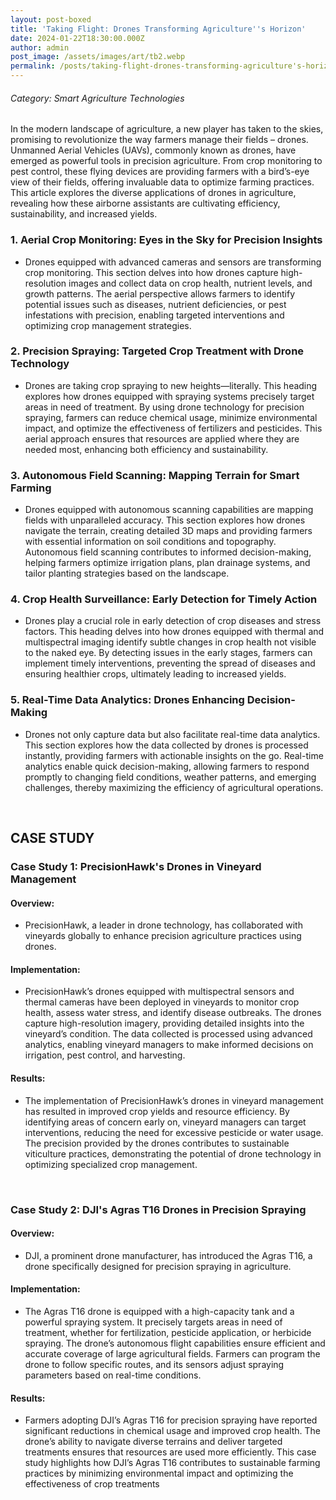 ```yaml
---
layout: post-boxed
title: 'Taking Flight: Drones Transforming Agriculture''s Horizon'
date: 2024-01-22T18:30:00.000Z
author: admin
post_image: /assets/images/art/tb2.webp
permalink: /posts/taking-flight-drones-transforming-agriculture's-horizon
---
```


###### Category: Smart Agriculture Technologies

In the modern landscape of agriculture, a new player has taken to the skies, promising to revolutionize the way farmers manage their fields – drones. Unmanned Aerial Vehicles (UAVs), commonly known as drones, have emerged as powerful tools in precision agriculture. From crop monitoring to pest control, these flying devices are providing farmers with a bird’s-eye view of their fields, offering invaluable data to optimize farming practices. This article explores the diverse applications of drones in agriculture, revealing how these airborne assistants are cultivating efficiency, sustainability, and increased yields.

### 1. Aerial Crop Monitoring: Eyes in the Sky for Precision Insights

* Drones equipped with advanced cameras and sensors are transforming crop monitoring. This section delves into how drones capture high-resolution images and collect data on crop health, nutrient levels, and growth patterns. The aerial perspective allows farmers to identify potential issues such as diseases, nutrient deficiencies, or pest infestations with precision, enabling targeted interventions and optimizing crop management strategies.

### 2. Precision Spraying: Targeted Crop Treatment with Drone Technology

* Drones are taking crop spraying to new heights—literally. This heading explores how drones equipped with spraying systems precisely target areas in need of treatment. By using drone technology for precision spraying, farmers can reduce chemical usage, minimize environmental impact, and optimize the effectiveness of fertilizers and pesticides. This aerial approach ensures that resources are applied where they are needed most, enhancing both efficiency and sustainability.

### 3. Autonomous Field Scanning: Mapping Terrain for Smart Farming

* Drones equipped with autonomous scanning capabilities are mapping fields with unparalleled accuracy. This section explores how drones navigate the terrain, creating detailed 3D maps and providing farmers with essential information on soil conditions and topography. Autonomous field scanning contributes to informed decision-making, helping farmers optimize irrigation plans, plan drainage systems, and tailor planting strategies based on the landscape.

### 4. Crop Health Surveillance: Early Detection for Timely Action

* Drones play a crucial role in early detection of crop diseases and stress factors. This heading delves into how drones equipped with thermal and multispectral imaging identify subtle changes in crop health not visible to the naked eye. By detecting issues in the early stages, farmers can implement timely interventions, preventing the spread of diseases and ensuring healthier crops, ultimately leading to increased yields.

### 5. Real-Time Data Analytics: Drones Enhancing Decision-Making

* Drones not only capture data but also facilitate real-time data analytics. This section explores how the data collected by drones is processed instantly, providing farmers with actionable insights on the go. Real-time analytics enable quick decision-making, allowing farmers to respond promptly to changing field conditions, weather patterns, and emerging challenges, thereby maximizing the efficiency of agricultural operations.

<br>

## CASE STUDY

### Case Study 1: PrecisionHawk's Drones in Vineyard Management

#### Overview:

* PrecisionHawk, a leader in drone technology, has collaborated with vineyards globally to enhance precision agriculture practices using drones.

#### Implementation:

* PrecisionHawk’s drones equipped with multispectral sensors and thermal cameras have been deployed in vineyards to monitor crop health, assess water stress, and identify disease outbreaks. The drones capture high-resolution imagery, providing detailed insights into the vineyard’s condition. The data collected is processed using advanced analytics, enabling vineyard managers to make informed decisions on irrigation, pest control, and harvesting.

#### Results:

* The implementation of PrecisionHawk’s drones in vineyard management has resulted in improved crop yields and resource efficiency. By identifying areas of concern early on, vineyard managers can target interventions, reducing the need for excessive pesticide or water usage. The precision provided by the drones contributes to sustainable viticulture practices, demonstrating the potential of drone technology in optimizing specialized crop management.

<br>

### Case Study 2: DJI's Agras T16 Drones in Precision Spraying

#### Overview:

* DJI, a prominent drone manufacturer, has introduced the Agras T16, a drone specifically designed for precision spraying in agriculture.

#### Implementation:

* The Agras T16 drone is equipped with a high-capacity tank and a powerful spraying system. It precisely targets areas in need of treatment, whether for fertilization, pesticide application, or herbicide spraying. The drone’s autonomous flight capabilities ensure efficient and accurate coverage of large agricultural fields. Farmers can program the drone to follow specific routes, and its sensors adjust spraying parameters based on real-time conditions.

#### Results:

* Farmers adopting DJI’s Agras T16 for precision spraying have reported significant reductions in chemical usage and improved crop health. The drone’s ability to navigate diverse terrains and deliver targeted treatments ensures that resources are used more efficiently. This case study highlights how DJI’s Agras T16 contributes to sustainable farming practices by minimizing environmental impact and optimizing the effectiveness of crop treatments
